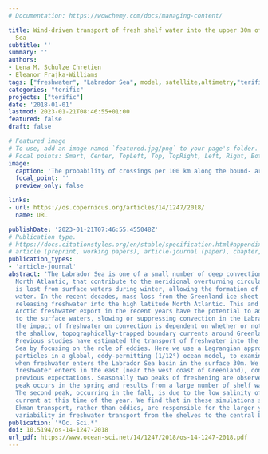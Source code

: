 ```yaml
---
# Documentation: https://wowchemy.com/docs/managing-content/

title: Wind-driven transport of fresh shelf water into the upper 30m of the Labrador
  Sea
subtitle: ''
summary: ''
authors:
- Lena M. Schulze Chretien
- Eleanor Frajka-Williams
tags: ["freshwater", "Labrador Sea", model, satellite,altimetry,"terific"]
categories: "terific"
projects: ["terific"]
date: '2018-01-01'
lastmod: 2023-01-21T08:46:55+01:00
featured: false
draft: false

# Featured image
# To use, add an image named `featured.jpg/png` to your page's folder.
# Focal points: Smart, Center, TopLeft, Top, TopRight, Left, Right, BottomLeft, Bottom, BottomRight.
image:
  caption: 'The probability of crossings per 100 km along the bound- ary is indicated by the size of the circles, with larger circles indi- cating a larger probability. The color shows the mean salinity of the crossings at each section.'
  focal_point: ''
  preview_only: false

links:
- url: https://os.copernicus.org/articles/14/1247/2018/
  name: URL

publishDate: '2023-01-21T07:46:55.455048Z'
# Publication type.
# https://docs.citationstyles.org/en/stable/specification.html#appendix-iii-types
# article (preprint, working papers), article-journal (paper), chapter, dataset, document (catch all), motion_picture (video), post (post on online forum), post-weblog (post on blog), report (technical report, with container-title for chapter within larger report), software, thesis, citation-key (bibtex key) or citation-label (Ferr78, formatted as output label), doi, event-title (name of event), event-place (geographic location), keyword, language (e.g., en or de), license (copyright information), note (descriptive note), publisher, title, t
publication_types:
- 'article-journal'
abstract: 'The Labrador Sea is one of a small number of deep convection sites in the
  North Atlantic, that contribute to the meridional overturning circulation. Buoyancy
  is lost from surface waters during winter, allowing the formation of dense deep
  water. In the recent decades, mass loss from the Greenland ice sheet has accelerated,
  releasing freshwater into the high latitude North Atlantic. This and the enhanced
  Arctic freshwater export in the recent years have the potential to add buoyancy
  to the surface waters, slowing or suppressing convection in the Labrador Sea. However,
  the impact of freshwater on convection is dependent on whether or not it can escape
  the shallow, topographically-trapped boundary currents around Greenland and Labrador.
  Previous studies have estimated the transport of freshwater into the central Labrador
  Sea by focusing on the role of eddies. Here we use a Lagrangian approach, tracking
  particles in a global, eddy-permitting (1/12°) ocean model, to examine where and
  when freshwater enters the Labrador Sea basin in the surface 30m. We find that most
  freshwater enters in the east (near the west coast of Greenland), consistent with
  previous expectations. Seasonally two peaks of freshening are observed. The first
  peak occurs in the spring and results from a large number of shelf water particles.
  The second peak, occurring in the fall, is due to the low salinity of the West Greenland
  current at this time of the year. We find that in these simulations surface wind-driven
  Ekman transport, rather than eddies, are responsible for the larger year-to-year
  variability in freshwater transport from the shelves to the central Labrador Sea. '
publication: '*Oc. Sci.*'
doi: 10.5194/os-14-1247-2018
url_pdf: https://www.ocean-sci.net/14/1247/2018/os-14-1247-2018.pdf
---
```

